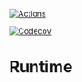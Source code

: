 [![Actions](https://github.com/NWChemEx-Project/Runtime/workflows/C_C++_CI/badge.svg)](https://github.com/NWChemEx-Project/Runtime)

[![Codecov](https://codecov.io/github/NWChemEx-Project/Runtime/branch/master/graphs/sunburst.svg?token=gdemefzIU7)](https://codecov.io/github/NWChemEx-Project/Runtime/branch/master)

# Runtime
